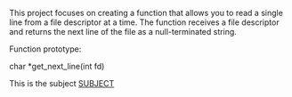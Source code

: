 This project focuses on creating a function that allows you to read a single line from a file descriptor at a time. The function receives a file descriptor and returns the next line of the file as a null-terminated string.

Function prototype:

char	*get_next_line(int fd)

<p>This is the subject <a href="https://github.com/joburgos77/subjects/blob/main/es.subject.pdf" rel="nofollow">SUBJECT</a></p>
